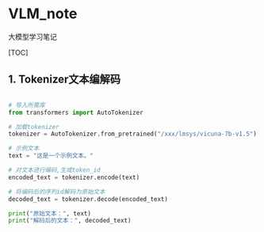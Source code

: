 # VLM_note
大模型学习笔记

[TOC]





## 1. Tokenizer文本编解码

```python

# 导入所需库
from transformers import AutoTokenizer

# 加载tokenizer
tokenizer = AutoTokenizer.from_pretrained("/xxx/lmsys/vicuna-7b-v1.5")

# 示例文本
text = "这是一个示例文本。"

# 对文本进行编码,生成token_id
encoded_text = tokenizer.encode(text)

# 将编码后的序列id解码为原始文本
decoded_text = tokenizer.decode(encoded_text)

print("原始文本：", text)
print("解码后的文本：", decoded_text)
```

